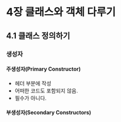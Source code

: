 # 4장 클래스와 객체 다루기

## 4.1 클래스 정의하기

### 생성자 

#### 주생성자(Primary Constructor)
* 헤더 부분에 작성
* 어떠한 코드도 포함되지 않음.
* 필수가 아니다.

#### 부생성자(Secondary Constructors)

